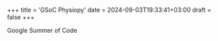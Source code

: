 +++
title = 'GSoC Physiopy'
date = 2024-09-03T19:33:41+03:00
draft = false
+++

Google Summer of Code